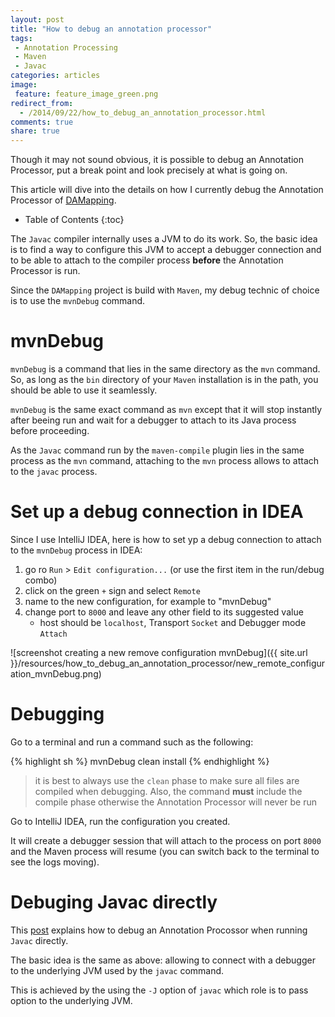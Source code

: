 ```yaml
---
layout: post
title: "How to debug an annotation processor"
tags:
 - Annotation Processing
 - Maven
 - Javac
categories: articles
image:
 feature: feature_image_green.png
redirect_from:
  - /2014/09/22/how_to_debug_an_annotation_processor.html
comments: true
share: true
---
```


Though it may not sound obvious, it is possible to debug an Annotation Processor, put a break point and look precisely at what is going on.

This article will dive into the details on how I currently debug the Annotation Processor of [DAMapping](https://github.com/lesaint/damapping).


* Table of Contents
{:toc}

The ```Javac``` compiler internally uses a JVM to do its work. So, the basic idea is to find a way to configure this JVM to accept a debugger connection and to be able to attach to the compiler process **before** the Annotation Processor is run.

Since the ```DAMapping``` project is build with ```Maven```, my debug technic of choice is to use the ```mvnDebug``` command.

# mvnDebug

```mvnDebug``` is a command that lies in the same directory as the ```mvn``` command. So, as long as the ```bin``` directory of your ```Maven``` installation is in the path, you should be able to use it seamlessly.

```mvnDebug``` is the same exact command as ```mvn``` except that it will stop instantly after beeing run and wait for a debugger to attach to its Java process before proceeding.

As the ```Javac``` command run by the ```maven-compile``` plugin lies in the same process as the ```mvn``` command, attaching to the ```mvn``` process allows to attach to the ```javac``` process.

# Set up a debug connection in IDEA

Since I use IntelliJ IDEA, here is how to set yp a debug connection to attach to the ```mvnDebug``` process in IDEA:

1. go ro ```Run``` > ```Edit configuration...``` (or use the first item in the run/debug combo)
2. click on the green ```+``` sign and select ```Remote``` 
3. name to the new configuration, for example to "mvnDebug"
4. change port to ```8000``` and leave any other field to its suggested value
    - host should be ```localhost```, Transport ```Socket``` and Debugger mode ```Attach```

![screenshot creating a new remove configuration mvnDebug]({{ site.url }}/resources/how_to_debug_an_annotation_processor/new_remote_configuration_mvnDebug.png)

# Debugging

Go to a terminal and run a command such as the following:

{% highlight sh %}
mvnDebug clean install
{% endhighlight %}

> it is best to always use the ```clean``` phase to make sure all files are compiled when debugging. Also, the command **must** include the compile phase otherwise the Annotation Processor will never be run

Go to IntelliJ IDEA, run the configuration you created.

It will create a debugger session that will attach to the process on port ```8000``` and the Maven process will resume (you can switch back to the terminal to see the logs moving).

# Debuging Javac directly

This [post](http://www.pingtimeout.fr/2012/10/debugging-annotation-processor-in-every.html) explains how to debug an Annotation Procossor when running ```Javac``` directly.

The basic idea is the same as above: allowing to connect with a debugger to the underlying JVM used by the ```javac``` command.

This is achieved by the using the ```-J``` option of ```javac``` which role is to pass option to the underlying JVM.

